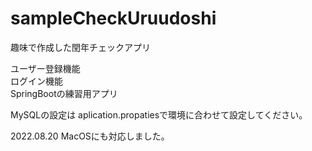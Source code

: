# sampleCheckUruudoshi
趣味で作成した閏年チェックアプリ<br/>

ユーザー登録機能<br/>
ログイン機能<br/>
SpringBootの練習用アプリ

MySQLの設定は
aplication.propatiesで環境に合わせて設定してください。

2022.08.20 MacOSにも対応しました。
